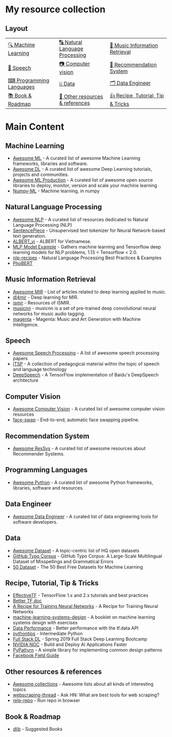 # My resource collection

## Layout

| | | |
|-|-|-|
| [🔍 Machine Learning](#machine-learning) | [🔠 Natural Language Processing](#natural-language-processing) | [🎼 Music Information Retrieval](#music-information-retrieval) |
| [🤖 Speech](#speech) | [📷 Computer vision](#computer-vision) | [🛒 Recommendation System](#recommendation-system) |
| [⌨ Programming Languages](#programming-languages) | [⌸ Data](#data) | [🗂  Data Engineer](#data-engineer) |
| [📚 Book & Roadmap](#book--roadmap) | [📌 Other resources & references](#other-resources--references) | [👍 Recipe, Tutorial, Tip & Tricks](#recipe-tutorial-tip--tricks) |


# Main Content

## Machine Learning
* [Awesome ML](https://github.com/josephmisiti/awesome-machine-learning) - A curated list of awesome Machine Learning frameworks, libraries and software.
* [Awesome DL](https://github.com/ChristosChristofidis/awesome-deep-learning) - A curated list of awesome Deep Learning tutorials, projects and communities.
* [Awesome ML Production](https://github.com/EthicalML/awesome-production-machine-learning) - A curated list of awesome open source libraries to deploy, monitor, version and scale your machine learning
* [Numpy-ML](https://github.com/ddbourgin/numpy-ml) - Machine learning, in numpy

## Natural Language Processing
* [Awesome NLP](https://github.com/keon/awesome-nlp) - A curated list of resources dedicated to Natural Language Processing (NLP)
* [SentencePiece](https://github.com/google/sentencepiece) - Unsupervised text tokenizer for Neural Network-based text generation.
* [ALBERT_vi](https://github.com/ngoanpv/albert_vi) - ALBERT for Vietnamese.
* [MLP Model Example](https://github.com/huseinzol05/NLP-Models-Tensorflow) - Gathers machine learning and Tensorflow deep learning models for NLP problems, 1.13 < Tensorflow < 2.0.
* [nlp-recipes](https://github.com/microsoft/nlp-recipes/) - Natural Language Processing Best Practices & Examples
* [PhoBERT](https://github.com/VinAIResearch/PhoBERT)

## Music Information Retrieval
* [Awesome MIR](https://github.com/ybayle/awesome-deep-learning-music) - List of articles related to deep learning applied to music.
* [dl4mir](https://github.com/keunwoochoi/dl4mir) - Deep learning for MIR.
* [ismir](https://ismir.net/resources/) - Resources of ISMIR.
* [musicnn](https://github.com/jordipons/musicnn) - musicnn is a set of pre-trained deep convolutional neural networks for music audio tagging.
* [magenta](https://github.com/tensorflow/magenta) - Magenta: Music and Art Generation with Machine Intelligence.

## Speech
* [Awesome Speech Processing](https://github.com/zzw922cn/awesome-speech-recognition-speech-synthesis-papers) - A list of awesome speech processing papers
* [ITSP](https://wiki.aalto.fi/display/ITSP) - A collection of pedagogical material within the topic of speech and language technology
* [DeepSpeech](https://github.com/mozilla/DeepSpeech) - A TensorFlow implementation of Baidu's DeepSpeech architecture

## Computer Vision
* [Awesome Computer Vision](https://github.com/jbhuang0604/awesome-computer-vision) - A curated list of awesome computer vision resources
* [face-swap](https://github.com/YuvalNirkin/face_swap) - End-to-end, automatic face swapping pipeline.

## Recommendation System
* [Awesome ResSys](https://github.com/gaolinjie/awesome-recommender-systems) - A curated list of awesome resources about Recommender Systems.

## Programming Languages
* [Awesome Python](https://github.com/vinta/awesome-python) - A curated list of awesome Python frameworks, libraries, software and resources.

## Data Engineer
* [Awesome Data Engineer](https://github.com/igorbarinov/awesome-data-engineering) - A curated list of data engineering tools for software developers.

## Data
* [Awesome Dataset](https://github.com/awesomedata/awesome-public-datasets) - A topic-centric list of HQ open datasets
* [GitHub Typo Corpus](https://github.com/mhagiwara/github-typo-corpus) - GitHub Typo Corpus: A Large-Scale Multilingual Dataset of Misspellings and Grammatical Errors
* [50 Dataset](https://lionbridge.ai/datasets/the-50-best-free-datasets-for-machine-learning/?fbclid=IwAR2BMsLq1qUdxM3NR5wqVg0hpkvnULybUWOX2W5eJ0ThCRrV9a7r2TuxKP8) - The 50 Best Free Datasets for Machine Learning

## Recipe, Tutorial, Tip & Tricks
* [EffectiveTF](https://github.com/vahidk/EffectiveTensorflow) - TensorFlow 1.x and 2.x tutorials and best practices
* [Better TF doc](https://apimirror.com/tensorflow~guide/)
* [A Recipe for Training Neural Networks](https://karpathy.github.io/2019/04/25/recipe/) - A Recipe for Training Neural Networks
* [machine-learning-systems-design](https://github.com/chiphuyen/machine-learning-systems-design) - A booklet on machine learning systems design with exercises
* [Data Performance](https://www.tensorflow.org/guide/data_performance) - Better performance with the tf.data API
* [pythontips](http://book.pythontips.com/en/latest/) - Intermediate Python
* [Full Stack DL](https://fullstackdeeplearning.com/march2019) - Spring 2019 Full Stack Deep Learning Bootcamp
* [NVIDIA NGC](https://ngc.nvidia.com) - Build and Deploy AI Applications Faster
* [PyPattyrn](https://github.com/tylerlaberge/PyPattyrn) - A simple library for implementing common design patterns
* [Facebook Field Guide](https://research.fb.com/blog/2018/05/the-facebook-field-guide-to-machine-learning-video-series/)

## Other resources & references
* [Awesome collections](https://github.com/sindresorhus/awesome) - Awesome lists about all kinds of interesting topics
* [webscraping-thread](https://news.ycombinator.com/item?id=15694118) - Ask HN: What are best tools for web scraping?
* [relp-repo](https://repl.it/site/blog/github) - Run repo in browser

## Book & Roadmap 
* [dlib](http://dlib.net/books.html) - Suggested Books

